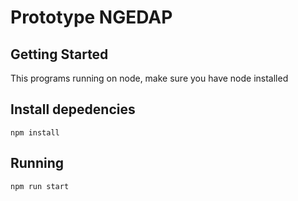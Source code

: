 # Prototype NGEDAP

## Getting Started
This programs running on node, make sure you have node installed

## Install depedencies
```
npm install
```
## Running
```
npm run start
```

